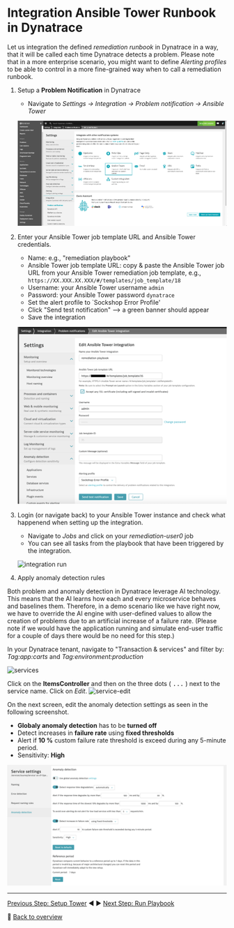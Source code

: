 # Integration Ansible Tower Runbook in Dynatrace

Let us integration the defined _remediation runbook_ in Dynatrace in a way, that it will be called each time Dynatrace detects a problem. Please note that in a more enterprise scenario, you might want to define _Alerting profiles_ to be able to control in a more fine-grained way when to call a remediation runbook.

1. Setup a **Problem Notification** in Dynatrace
    - Navigate to _Settings -> Integration -> Problem notification -> Ansible Tower_ 

    ![integration](../assets/ansible-integration.png)

1. Enter your Ansible Tower job template URL and Ansible Tower credentials.
    - Name: e.g., "remediation playbook"
    - Ansible Tower job template URL: copy & paste the Ansible Tower job URL from your Ansible Tower remediation job template, e.g., `https://XX.XXX.XX.XXX/#/templates/job_template/18`
    - Username: your Ansible Tower username `admin`
    - Password: your Ansible Tower password `dynatrace`
    - Set the alert profile to `Sockshop Error Profile'
    - Click "Send test notification" --> a green banner should appear
    - Save the integration

    ![integration successful](../assets/ansible-integration-successful.png)

1. Login (or navigate back) to your Ansible Tower instance and check what happenend when setting up the integration.
    - Navigate to _Jobs_ and click on your _remediation-user0_ job
    - You can see all tasks from the playbook that have been triggered by the integration.

    ![integration run](../assets/ansible-integration-run.png)

1. Apply anomaly detection rules

Both problem and anomaly detection in Dynatrace leverage AI technology. This means that the AI learns how each and every microservice behaves and baselines them. Therefore, in a demo scenario like we have right now, we have to override the AI engine with user-defined values to allow the creation of problems due to an artificial increase of a failure rate. (Please note if we would have the application running and simulate end-user traffic for a couple of days there would be no need for this step.)

In your Dynatrace tenant, navigate to "Transaction & services" and filter by: *Tag:app:carts* and *Tag:environment:production* 

![services](../assets/dynatrace-services.png)

Click on the **ItemsController** and then on the three dots ( <kbd>...</kbd> ) next to the service name. Click on *Edit*. 
![service-edit](../assets/dynatrace-service-edit.png)

On the next screen, edit the anomaly detection settings as seen in the following screenshot.
- **Globaly anomaly detection** has to be **turned off**
- Detect increases in **failure rate** using **fixed thresholds**
- Alert if **10 %** custom failure rate threshold is exceed during any 5-minute period.
- Sensitivity: **High**

![anomaly detection](../assets/anomaly-detection.png)

---

[Previous Step: Setup Tower](../02_Setup_Tower) :arrow_backward: :arrow_forward: [Next Step: Run Playbook](../04_Run_Playbook)

:arrow_up_small: [Back to overview](../)
